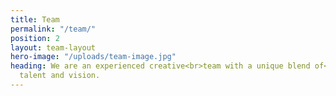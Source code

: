 ```yaml
---
title: Team
permalink: "/team/"
position: 2
layout: team-layout
hero-image: "/uploads/team-image.jpg"
heading: We are an experienced creative<br>team with a unique blend of<br>passion,
  talent and vision.
---
```


